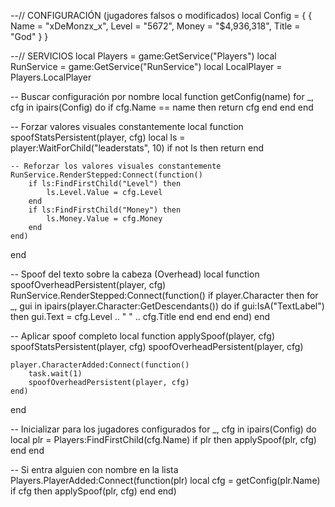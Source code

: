 --// CONFIGURACIÓN (jugadores falsos o modificados)
local Config = {
    {
        Name = "xDeMonzx_x",
        Level = "5672",
        Money = "$4,936,318",
        Title = "God"
    }
}

--// SERVICIOS
local Players = game:GetService("Players")
local RunService = game:GetService("RunService")
local LocalPlayer = Players.LocalPlayer

-- Buscar configuración por nombre
local function getConfig(name)
    for _, cfg in ipairs(Config) do
        if cfg.Name == name then
            return cfg
        end
    end
end

-- Forzar valores visuales constantemente
local function spoofStatsPersistent(player, cfg)
    local ls = player:WaitForChild("leaderstats", 10)
    if not ls then return end

    -- Reforzar los valores visuales constantemente
    RunService.RenderStepped:Connect(function()
        if ls:FindFirstChild("Level") then
            ls.Level.Value = cfg.Level
        end
        if ls:FindFirstChild("Money") then
            ls.Money.Value = cfg.Money
        end
    end)
end

-- Spoof del texto sobre la cabeza (Overhead)
local function spoofOverheadPersistent(player, cfg)
    RunService.RenderStepped:Connect(function()
        if player.Character then
            for _, gui in ipairs(player.Character:GetDescendants()) do
                if gui:IsA("TextLabel") then
                    gui.Text = cfg.Level .. " " .. cfg.Title
                end
            end
        end
    end)
end

-- Aplicar spoof completo
local function applySpoof(player, cfg)
    spoofStatsPersistent(player, cfg)
    spoofOverheadPersistent(player, cfg)

    player.CharacterAdded:Connect(function()
        task.wait(1)
        spoofOverheadPersistent(player, cfg)
    end)
end

-- Inicializar para los jugadores configurados
for _, cfg in ipairs(Config) do
    local plr = Players:FindFirstChild(cfg.Name)
    if plr then
        applySpoof(plr, cfg)
    end
end

-- Si entra alguien con nombre en la lista
Players.PlayerAdded:Connect(function(plr)
    local cfg = getConfig(plr.Name)
    if cfg then
        applySpoof(plr, cfg)
    end
end)
